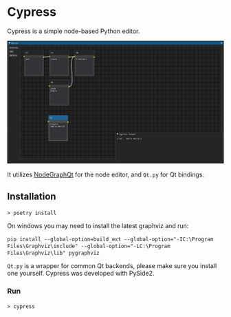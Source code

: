 # Cypress

Cypress is a simple node-based Python editor.

![](https://raw.githubusercontent.com/GRAYgoose124/cypress/main/screenshots/cypress_1.png)

It utilizes [NodeGraphQt](https://github.com/jchanvfx/NodeGraphQt) for the node editor, and `Qt.py` for Qt bindings. 

## Installation
    > poetry install

On windows you may need to install the latest graphviz and run:

    pip install --global-option=build_ext --global-option="-IC:\Program Files\Graphviz\include" --global-option="-LC:\Program Files\Graphviz\lib" pygraphviz

`Qt.py` is a wrapper for common Qt backends, please make sure you install one yourself. Cypress was developed with PySide2. 

### Run
    > cypress
